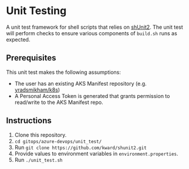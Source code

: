 # Unit Testing
A unit test framework for shell scripts that relies on [shUnit2](https://github.com/kward/shunit2). The unit test will perform checks to ensure various components of `build.sh` runs as expected. 

## Prerequisites

This unit test makes the following assumptions:

- The user has an existing AKS Manifest repository (e.g. [yradsmikham/k8s](https://github.com/yradsmikham/k8s))
- A Personal Access Token is generated that grants permission to read/write to the AKS Manifest repo.

## Instructions

1. Clone this repository.
2. `cd gitops/azure-devops/unit_test/`
3. Run `git clone https://github.com/kward/shunit2.git`
4. Provide values to environment variables in `environment.properties`.
5. Run `./unit_test.sh`
